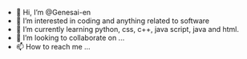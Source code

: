 - 👋 Hi, I’m @Genesai-en
- 👀 I’m interested in coding and anything related to software
- 🌱 I’m currently learning python, css, c++, java script, java and html. 
- 💞️ I’m looking to collaborate on ...
- 📫 How to reach me ...

<!---
Genesai-en/Genesai-en is a ✨ special ✨ repository because its `README.md` (this file) appears on your GitHub profile.
You can click the Preview link to take a look at your changes.
--->
